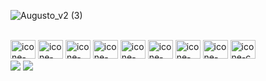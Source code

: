 ![Augusto_v2 (3)](https://github.com/Augusto-S01/Augusto-s01/assets/43907990/4c348154-c4c1-4d0e-bb80-2cce38e51fa2)


  
<div style="display: inline_block"><br>
  <img height="30" alt="icone-javascript" width="40" src="https://cdn.jsdelivr.net/gh/devicons/devicon/icons/javascript/javascript-original.svg"/>
  <img height="30" alt="icone-java" width="40" src="https://cdn.jsdelivr.net/gh/devicons/devicon/icons/java/java-original.svg"/>
  <img height="30" alt="icone-html" width="40" src="https://cdn.jsdelivr.net/gh/devicons/devicon/icons/html5/html5-original.svg"/>
  <img height="30" alt="icone-css" width="40" src="https://cdn.jsdelivr.net/gh/devicons/devicon/icons/css3/css3-original.svg"/>
  <img height="30" alt="icone-docker" width="40" src="https://cdn.jsdelivr.net/gh/devicons/devicon/icons/docker/docker-original.svg"/>
  <img height="30" alt="icone-git" width="40" src="https://cdn.jsdelivr.net/gh/devicons/devicon/icons/git/git-original.svg"/>
  <img height="30" alt="icone-ember" width="40" src="https://cdn.jsdelivr.net/gh/devicons/devicon/icons/ember/ember-original-wordmark.svg"/>
  <img height="30" alt="icone-react" width="40" src="https://cdn.jsdelivr.net/gh/devicons/devicon/icons/react/react-original.svg"/>
  <img height="30" alt="icone-c" width="40" src="https://cdn.jsdelivr.net/gh/devicons/devicon/icons/c/c-original.svg"/>
</div>


<div>
  <a href="mailto:augustosouzas01@gmail.com"> <img src="https://img.shields.io/badge/Gmail-D14836?style=for-the-badge&logo=gmail&logoColor=white" target"_blank"></a>
  <a href="https://www.linkedin.com/in/augusto-s01/"> <img src="https://img.shields.io/badge/LinkedIn-0077B5?style=for-the-badge&logo=linkedin&logoColor=white" target"_blank"></a>
</div>
 
 
 
